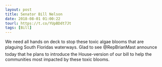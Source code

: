 ```yaml
---
layout: post
title: Senator Bill Nelson
date: 2018-08-01 01:00:22
tourl: https://t.co/YUpBDdt7Jt
tags: [Bill]
---
```

We need all hands on deck to stop these toxic algae blooms that are plaguing South Floridas waterways. Glad to see @RepBrianMast announce today that he plans to introduce the House-version of our bill to help the communities most impacted by these toxic blooms.